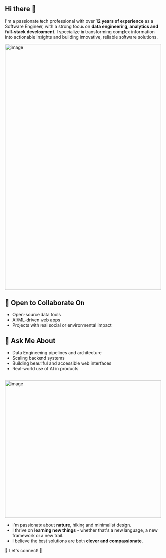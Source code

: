 ## Hi there 👋
I'm a passionate tech professional with over **12 years of experience** as a Software Engineer, with a strong focus on **data engineering, analytics and full-stack development**.
I specialize in transforming complex information into actionable insights and building innovative, reliable software solutions.

<img width="100%" height="793" alt="image" src="https://github.com/user-attachments/assets/ea32bb89-8487-452d-9544-c80d81552e03" />

## 👯 Open to Collaborate On
- Open-source data tools
- AI/ML-driven web apps
- Projects with real social or environmental impact

## 💬 Ask Me About
- Data Engineering pipelines and architecture
- Scaling backend systems
- Building beautiful and accessible web interfaces
- Real-world use of AI in products

<br />

<img width="100%" height="443" alt="image" src="https://github.com/user-attachments/assets/44b0df4c-86bf-48c1-8da7-bb295981f522" />

- I'm passionate about **nature**, hiking and minimalist design.
- I thrive on **learning new things** - whether that's a new language, a new framework or a new trail.
- I believe the best solutions are both **clever and compassionate**.

🤝 Let's connect! 🤝

